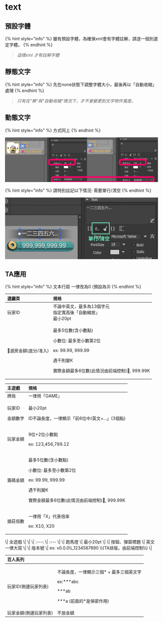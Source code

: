 # text

## 預設字體

{% hint style="info" %}
雖有預設字體，為確保xml會有字體註解，請逐一個別選定字體。
{% endhint %}

> _這樣xml 才有註解字體_

## 靜態文字

{% hint style="info" %}
先在none狀態下調整字體大小，最後再以「自動收縮」處理
{% endhint %}

> _只有在"無"與"自動收縮"情況下，才不會變更到文字物件寬度。_

## 動態文字

{% hint style="info" %}
方式同上
{% endhint %}

![&#x7531;&#x65BC;&#x5728;&#x300C;&#x81EA;&#x52D5;&#x5927;&#x5C0F;&#x300D;&#x60C5;&#x6CC1;&#x4E0B;&#xFF0C;&#x82E5;&#x5B57;&#x9AD4;&#x904E;&#x5927;&#xFF0C;&#x6703;&#x5C0E;&#x81F4;&#x7121;&#x6CD5;&#x5373;&#x6642;&#x767C;&#x73FE;&#xFF0C;&#x6700;&#x7D42;&#x5C07;&#x6703;&#x8F38;&#x51FA;&#x8D85;&#x5927;&#x5B57;&#x9AD4;](.gitbook/assets/autosize%20%281%29.png)

{% hint style="info" %}
請特別註記以下情況: 需要單行/清空
{% endhint %}

![](.gitbook/assets/screen-shot-2019-10-23-at-14.43.40.png)

## TA應用

{% hint style="info" %}
文本行距 一律改為0 \(預設為3\)
{% endhint %}

<table>
  <thead>
    <tr>
      <th style="text-align:left">&#x9078;&#x5EF3;&#x9801;</th>
      <th style="text-align:left">&#x898F;&#x683C;</th>
    </tr>
  </thead>
  <tbody>
    <tr>
      <td style="text-align:left">&#x73A9;&#x5BB6;ID</td>
      <td style="text-align:left">&#x4E0D;&#x8AD6;&#x4E2D;&#x82F1;&#x6587;&#xFF0C;&#x6700;&#x591A;&#x70BA;13&#x500B;&#x5B57;&#x5143;
        <br
        />&#x6307;&#x5B9A;&#x5BEC;&#x9AD8;&#x5F8C;&#x300C;&#x81EA;&#x52D5;&#x7E2E;&#x653E;&#x300D;
        <br
        />&#x6700;&#x5C0F;20pt</td>
    </tr>
    <tr>
      <td style="text-align:left">&#x9078;&#x623F;&#x91D1;&#x984D;(&#x5E95;&#x5206;/&#x51C6;&#x5165;)</td>
      <td
      style="text-align:left">
        <p>&#x6700;&#x591A;5&#x4F4D;&#x6578;(&#x542B;&#x5C0F;&#x6578;&#x9EDE;)</p>
        <p>&#x5C0F;&#x6578;&#x4F4D;: &#x6700;&#x591A;&#x81F3;&#x5C0F;&#x6578;&#x7B2C;2&#x4F4D;</p>
        <p>ex: 99.99, 999.99</p>
        <p>&#x9047;&#x5343;&#x5247;&#x8B8A;K</p>
        <p>&#x5BE6;&#x969B;&#x91D1;&#x984D;&#x6700;&#x591A;6&#x4F4D;&#x6578;(&#x6B64;&#x60C5;&#x6CC1;&#x7531;&#x524D;&#x7AEF;&#x63A7;&#x5236;),
          999.99K</p>
        </td>
    </tr>
  </tbody>
</table><table>
  <thead>
    <tr>
      <th style="text-align:left">&#x4E3B;&#x904A;&#x6232;</th>
      <th style="text-align:left">&#x898F;&#x683C;</th>
    </tr>
  </thead>
  <tbody>
    <tr>
      <td style="text-align:left">&#x724C;&#x5C40;</td>
      <td style="text-align:left">&#x4E00;&#x5F8B;&#x7528;&#x300C;GAME&#x300D;</td>
    </tr>
    <tr>
      <td style="text-align:left">
        <p>&#x73A9;&#x5BB6;ID</p>
        <p>&#x91D1;&#x984D;&#x6578;&#x5B57;</p>
      </td>
      <td style="text-align:left">
        <p>&#x6700;&#x5C0F;20pt</p>
        <p>ID&#x4E0D;&#x8AD6;&#x9577;&#x5EA6;&#xFF0C;&#x4E00;&#x5F8B;&#x986F;&#x793A;&#x300C;&#x524D;6&#x4F4D;&#x4E2D;/&#x82F1;&#x6587;+...&#x300D;(3&#x500B;&#x9EDE;)</p>
      </td>
    </tr>
    <tr>
      <td style="text-align:left">&#x73A9;&#x5BB6;&#x91D1;&#x984D;</td>
      <td style="text-align:left">
        <p>9&#x4F4D;+2&#x4F4D;&#x5C0F;&#x6578;&#x9EDE;</p>
        <p>ex: 123,456,789.12</p>
      </td>
    </tr>
    <tr>
      <td style="text-align:left">&#x7C4C;&#x78BC;&#x91D1;&#x984D;</td>
      <td style="text-align:left">
        <p>&#x6700;&#x591A;5&#x4F4D;&#x6578;(&#x542B;&#x5C0F;&#x6578;&#x9EDE;)</p>
        <p>&#x5C0F;&#x6578;&#x4F4D;: &#x6700;&#x591A;&#x81F3;&#x5C0F;&#x6578;&#x7B2C;2&#x4F4D;</p>
        <p>ex: 99.99, 999.99</p>
        <p>&#x9047;&#x5343;&#x5247;&#x8B8A;K</p>
        <p>&#x5BE6;&#x969B;&#x91D1;&#x984D;&#x6700;&#x591A;6&#x4F4D;&#x6578;(&#x6B64;&#x60C5;&#x6CC1;&#x7531;&#x524D;&#x7AEF;&#x63A7;&#x5236;),
          999.99K</p>
      </td>
    </tr>
    <tr>
      <td style="text-align:left">&#x6436;&#x838A;&#x500D;&#x6578;</td>
      <td style="text-align:left">
        <p>&#x4E00;&#x5F8B;&#x7528;&#x300C;X&#x300D;&#x4EE3;&#x8868;&#x500D;&#x7387;</p>
        <p>ex: X10, X20</p>
      </td>
    </tr>
  </tbody>
</table>\| 全遊戲 \| \| \| :---: \| :--- \| \| 跑馬燈 \| 最小20pt \| \| 按鈕、彈窗標題 \| 英文一律大寫 \| \| 版本號 \| ex: v0.0.0\\_1234567890 \\(TA排版，由前端控制\\) \|

<table>
  <thead>
    <tr>
      <th style="text-align:left">&#x767E;&#x4EBA;&#x7CFB;&#x5217;</th>
      <th style="text-align:left"></th>
    </tr>
  </thead>
  <tbody>
    <tr>
      <td style="text-align:left">&#x73A9;&#x5BB6;ID(&#x5074;&#x908A;&#x73A9;&#x5BB6;&#x5217;&#x8868;)</td>
      <td
      style="text-align:left">
        <p>&#x4E0D;&#x8AD6;&#x9577;&#x5EA6;&#xFF0C;&#x4E00;&#x5F8B;&#x986F;&#x793A;&#x4E09;&#x500B;*
          + &#x6700;&#x591A;&#x4E09;&#x500B;&#x82F1;&#x6587;&#x5B57;</p>
        <p>ex:***abc</p>
        <p>***ab</p>
        <p>***a (&#x524D;&#x9762;&#x7684;*&#x662F;&#x4FDD;&#x5BC6;&#x4F5C;&#x7528;)</p>
        </td>
    </tr>
    <tr>
      <td style="text-align:left">&#x73A9;&#x5BB6;&#x91D1;&#x984D;(&#x5074;&#x908A;&#x73A9;&#x5BB6;&#x5217;&#x8868;)</td>
      <td
      style="text-align:left">&#x4E0D;&#x653E;&#x91D1;&#x984D;</td>
    </tr>
  </tbody>
</table>
